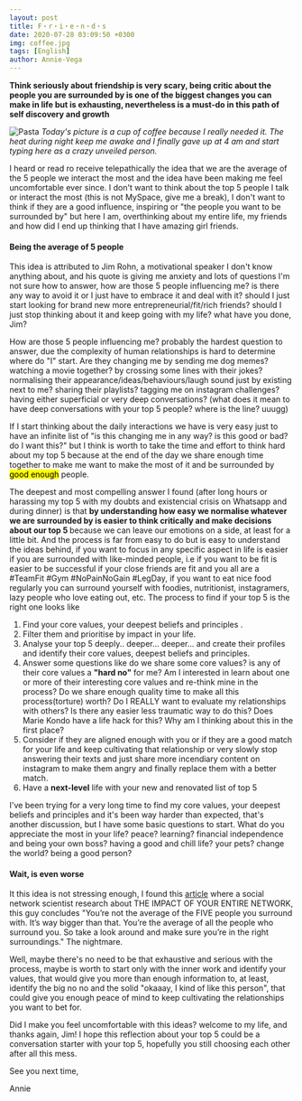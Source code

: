```yaml
---
layout: post
title: F・r・i・e・n・d・s
date: 2020-07-28 03:09:50 +0300
img: coffee.jpg
tags: [English]
author: Annie-Vega
---
```

<b>Think seriously about friendship is very scary, being critic about the people you are surrounded by is one of the biggest changes you can make in life but is exhausting, nevertheless is a must-do in this path of self discovery and growth</b>

![Pasta]({{site.baseurl}}/images/pages/coffee.jpg)
<i>Today's picture is a cup of coffee because I really needed it. The heat during night keep me awake and I finally gave up at 4 am and start typing here as a crazy unveiled person.</i>

I heard or read ro receive telepathically the idea that we are the average of the 5 people we interact the most and the idea have been making me feel uncomfortable ever since. I don't want to think about the top 5 people I talk or interact the most (this is not MySpace, give me a break), I don't want to think if they are a good influence, inspiring or "the people you want to be surrounded by" but here I am, overthinking about my entire life, my friends and how did I end up thinking that I have amazing girl friends.

#### Being the average of 5 people

This idea is attributed to Jim Rohn, a motivational speaker I don't know anything about, and his quote is giving me anxiety and lots of questions I'm not sure how to answer, how are those 5 people influencing me? is there any way to avoid it or I just have to embrace it and deal with it? should I just start looking for brand new more entrepreneurial/fit/rich friends? should I just stop thinking about it and keep going with my life? what have you done, Jim?

How are those 5 people influencing me? probably the hardest question to answer, due the complexity of  human relationships is hard to determine where do "I" start. Are they changing me by sending me dog memes? watching a movie together? by crossing some lines with their jokes? normalising their appearance/ideas/behaviours/laugh sound just by existing next to me? sharing their playlists? tagging me on instagram challenges? having either superficial or very deep conversations? (what does it mean to have deep conversations with your top 5 people? where is the line? uuugg) 

If I start thinking about the daily interactions we have is very easy just to have an infinite list of "is this changing me in any way? is this good or bad? do I want this?" but I think is worth to take the time and effort to think hard about my top 5 because at the end of the day we share enough time together to make me want to make the most of it and be surrounded by <mark>good enough</mark> people. 

The deepest and most compelling answer I found (after long hours or harassing my top 5 with my doubts and existencial crisis on Whatsapp and during dinner) is that <b>by understanding how easy we normalise whatever we are surrounded by is easier to think critically and make decisions about our top 5 </b>because we can leave our emotions on a side, at least for a little bit. And the process is far from easy to do but is easy to understand the ideas behind, if you want to focus in any specific aspect in life is easier if you are surrounded with like-minded people, i.e if you want to be fit is easier to be successful if your close friends are fit and you all are a #TeamFit #Gym #NoPainNoGain #LegDay, if you want to eat nice food regularly you can surround yourself with foodies, nutritionist, instagramers, lazy people who love eating out, etc. The process to find if your top 5 is the right one looks like 

<ol>
  <li>Find your core values, your deepest beliefs and principles .</li>
  <li>Filter them and prioritise by impact in your life.</li>
  <li>Analyse your top 5 deeply.. deeper... deeper... and create their profiles and identify their core values, deepest beliefs and principles.</li>
  <li>Answer some questions like do we share some core values? is any of their core values a <b>"hard no"</b> for me? Am I interested in learn about one or more of their interesting core values and re-think mine in the process? Do we share enough quality time to make all this process(torture) worth? Do I REALLY want to evaluate my relationships with others? Is there any easier less traumatic way to do this? Does Marie Kondo have a life hack for this? Why am I thinking about this in the first place?</li>
  <li>Consider if they are aligned enough with you or if they are a good match for your life and keep cultivating that relationship or very slowly stop answering their texts and just share more incendiary content on instagram to make them angry and finally replace them with a better match.</li>
  <li>Have a <b>next-level</b> life with your new and renovated list of top 5</li>
</ol>


I've been trying for a very long time to find my core values, your deepest beliefs and principles and it's been way harder than expected, that's another discussion, but I have some basic questions to start. What do you appreciate the most in your life? peace? learning? financial independence and being your own boss? having a good and chill life? your pets? change the world? being a good person?

#### Wait, is even worse 

It this idea is not stressing enough, I found this <a href="https://medium.com/the-mission/youre-not-the-average-of-the-five-people-you-surround-yourself-with-f21b817f6e69/">article</a> where a social network scientist research about THE IMPACT OF YOUR ENTIRE NETWORK, this guy concludes "You’re not the average of the FIVE people you surround with. It’s way bigger than that. You’re the average of all the people who surround you. So take a look around and make sure you’re in the right surroundings." The nightmare. 

Well, maybe there's no need to be that exhaustive and serious with the process, maybe is worth to start only with the inner work and identify your values, that would give you more than enough information to, at least, identify the big no no and the solid "okaaay, I kind of like this person", that could give you enough peace of mind to keep cultivating the relationships you want to bet for.

Did I make you feel uncomfortable with this ideas? welcome to my life, and thanks again, Jim! I hope this reflection about your top 5 could be a conversation starter with your top 5, hopefully you still choosing each other after all this mess.

See you next time, 

Annie